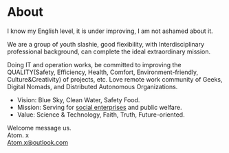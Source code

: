 # About

I know my English level, it is under improving, I am not ashamed about it.

We are a group of youth slashie, good flexibility, with Interdisciplinary professional background, can complete the ideal extraordinary mission.

Doing IT and operation works, be committed to improving the QUALITY\(Safety, Efficiency, Health, Comfort, Environment-friendly, Culture&Creativity\) of projects, etc. Love remote work community of Geeks, Digital Nomads, and Distributed Autonomous Organizations.

* Vision: Blue Sky, Clean Water, Safety Food.
* Mission: Serving for [social enterprises](https://en.wikipedia.org/wiki/Social_enterprise) and public welfare.
* Value: Science & Technology, Faith, Truth, Future-oriented.

Welcome message us.  
Atom. x  
Atom.x@outlook.com

